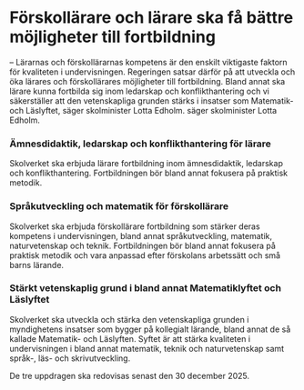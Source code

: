 # Förskollärare och lärare ska få bättre möjligheter till fortbildning

– Lärarnas och förskollärarnas kompetens är den enskilt viktigaste faktorn för kvaliteten i undervisningen. Regeringen satsar därför på att utveckla och öka lärares och förskollärares möjligheter till fortbildning. Bland annat ska lärare kunna fortbilda sig inom ledarskap och konflikthantering och vi säkerställer att den vetenskapliga grunden stärks i insatser som Matematik- och Läslyftet, säger skolminister Lotta Edholm. säger skolminister Lotta Edholm.

### Ämnesdidaktik, ledarskap och konflikthantering för lärare

Skolverket ska erbjuda lärare fortbildning inom ämnesdidaktik, ledarskap och konflikthantering. Fortbildningen bör bland annat fokusera på praktisk metodik.

### Språkutveckling och matematik för förskollärare

Skolverket ska erbjuda förskollärare fortbildning som stärker deras kompetens i undervisningen, bland annat språkutveckling, matematik, naturvetenskap och teknik. Fortbildningen bör bland annat fokusera på praktisk metodik och vara anpassad efter förskolans arbetssätt och små barns lärande.

### Stärkt vetenskaplig grund i bland annat Matematiklyftet och Läslyftet

Skolverket ska utveckla och stärka den vetenskapliga grunden i myndighetens insatser som bygger på kollegialt lärande, bland annat de så kallade Matematik- och Läslyften. Syftet är att stärka kvaliteten i undervisningen i bland annat matematik, teknik och naturvetenskap samt språk-, läs- och skrivutveckling.

De tre uppdragen ska redovisas senast den 30 december 2025.
